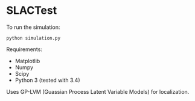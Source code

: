 # SLACTest

To run the simulation:

	python simulation.py
	
Requirements:

* Matplotlib
* Numpy
* Scipy
* Python 3 (tested with 3.4)

Uses GP-LVM (Guassian Process Latent Variable Models) for localization.